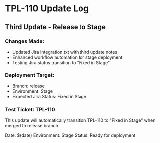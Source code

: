 # TPL-110 Update Log

## Third Update - Release to Stage

### Changes Made:
- Updated Jira Integration.txt with third update notes
- Enhanced workflow automation for stage deployment
- Testing Jira status transition to "Fixed in Stage"

### Deployment Target:
- Branch: release
- Environment: Stage
- Expected Jira Status: Fixed in Stage

### Test Ticket: TPL-110
This update will automatically transition TPL-110 to "Fixed in Stage" when merged to release branch.

Date: $(date)
Environment: Stage
Status: Ready for deployment